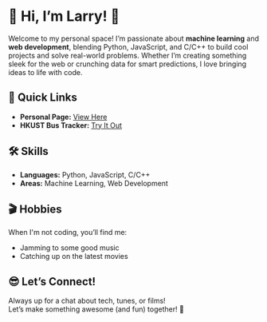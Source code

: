 # 🎉 Hi, I’m Larry! 🎉

Welcome to my personal space! I’m passionate about **machine learning** and **web development**, blending Python, JavaScript, and C/C++ to build cool projects and solve real-world problems. Whether I’m creating something sleek for the web or crunching data for smart predictions, I love bringing ideas to life with code.

## 🚀 Quick Links

- **Personal Page:** [View Here](https://larry1280326.github.io/)
- **HKUST Bus Tracker:** [Try It Out](https://larry1280326.github.io/hkust-kmb)

## 🛠️ Skills

- **Languages:** Python, JavaScript, C/C++
- **Areas:** Machine Learning, Web Development

## 🎬 Hobbies

When I'm not coding, you’ll find me:
- Jamming to some good music
- Catching up on the latest movies

## 😎 Let’s Connect!

Always up for a chat about tech, tunes, or films!  
Let’s make something awesome (and fun) together! 🚀